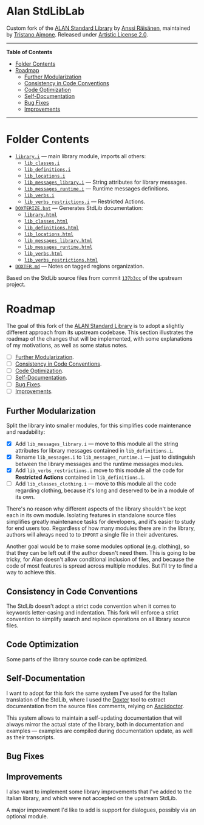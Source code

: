 # Alan StdLibLab

Custom fork of the [ALAN Standard Library] by [Anssi Räisänen], maintained by [Tristano Ajmone]. Released under [Artistic License 2.0].


-----

**Table of Contents**

<!-- MarkdownTOC autolink="true" bracket="round" autoanchor="false" lowercase="only_ascii" uri_encoding="true" levels="1,2,3" -->

- [Folder Contents](#folder-contents)
- [Roadmap](#roadmap)
    - [Further Modularization](#further-modularization)
    - [Consistency in Code Conventions](#consistency-in-code-conventions)
    - [Code Optimization](#code-optimization)
    - [Self-Documentation](#self-documentation)
    - [Bug Fixes](#bug-fixes)
    - [Improvements](#improvements)

<!-- /MarkdownTOC -->

-----

# Folder Contents

- [`library.i`](./library.i) — main library module, imports all others:
    + [`lib_classes.i`](./lib_classes.i)
    + [`lib_definitions.i`](./lib_definitions.i)
    + [`lib_locations.i`](./lib_locations.i)
    + [`lib_messages_library.i`](./lib_messages_library.i) — String attributes for library messages.
    + [`lib_messages_runtime.i`](./lib_messages_runtime.i) — Runtime messages definitions.
    + [`lib_verbs.i`](./lib_verbs.i)
    + [`lib_verbs_restrictions.i`](./lib_verbs_restrictions.i) — Restricted Actions.
- [`DOXTERIZE.bat`](./DOXTERIZE.bat) — Generates StdLib documentation:
    + [`library.html`](./library.html)
    + [`lib_classes.html`](./lib_classes.html)
    + [`lib_definitions.html`](./lib_definitions.html)
    + [`lib_locations.html`](./lib_locations.html)
    + [`lib_messages_library.html`](./lib_messages_library.html)
    + [`lib_messages_runtime.html`](./lib_messages_runtime.html)
    + [`lib_verbs.html`](./lib_verbs.html)
    + [`lib_verbs_restrictions.html`](./lib_verbs_restrictions.html)
- [`DOXTER.md`](./DOXTER.md) — Notes on tagged regions organization.


Based on the StdLib source files from commit [`137b3cc`][137b3cc] of the upstream project.

# Roadmap

The goal of this fork of the [ALAN Standard Library] is to adopt a slightly different approach from its upstream codebase. This section illustrates the roadmap of the changes that will be implemented, with some explanations of my motivations, as well as some status notes.

- [ ]  [Further Modularization].
- [ ]  [Consistency in Code Conventions].
- [ ]  [Code Optimization].
- [ ]  [Self-Documentation].
- [ ]  [Bug Fixes].
- [ ]  [Improvements].

## Further Modularization

Split the library into smaller modules, for this simplifies code maintenance and readability:

- [x] Add `lib_messages_library.i` — move to this module all the string attributes for library messages contained in `lib_definitions.i`.
- [x] Rename `lib_messages.i` to `lib_messages_runtime.i` — just to distinguish between the library messages and the runtime messages modules.
- [x] Add `lib_verbs_restrictions.i` move to this module all the code for __Restricted Actions__ contained in `lib_definitions.i`.
- [ ] Add `lib_classes_clothing.i` — move to this module all the code regarding clothing, because it's long and deserved to be in a module of its own.

There's no reason why different aspects of the library shouldn't be kept each in its own module. Isolating features in standalone source files simplifies greatly maintenance tasks for developers, and it's easier to study for end users too. Regardless of how many modules there are in the library, authors will always need to to `IMPORT` a single file in their adventures.


Another goal would be to make some modules optional (e.g. clothing), so that they can be left out if the author doesn't need them. This is going to be tricky, for Alan doesn't allow conditional inclusion of files, and because the code of most features is spread across multiple modules. But I'll try to find a way to achieve this.

## Consistency in Code Conventions

The StdLib doesn't adopt a strict code convention when it comes to keywords letter-casing and indentation. This fork will enforce a strict convention to simplify search and replace operations on all library source files.

## Code Optimization

Some parts of the library source code can be optimized.

## Self-Documentation

I want to adopt for this fork the same system I've used for the Italian translation of the StdLib, where I used the [Doxter] tool to extract documentation from the source files comments, relying on [Asciidoctor].

This system allows to maintain a self-updating documentation that will always mirror the actual state of the library, both in documentation and examples — examples are compiled during documentation update, as well as their transcripts.

## Bug Fixes


## Improvements

I also want to implement some library improvements that I've added to the Italian library, and which were not accepted on the upstream StdLib.

A major improvement I'd like to add is support for dialogues, possibly via an optional module.

<!-----------------------------------------------------------------------------
                               REFERENCE LINKS
------------------------------------------------------------------------------>


<!-- ALAN Links -->

[ALAN Standard Library]: https://github.com/AnssiR66/AlanStdLib/ "Visit the official repository of the ALAN Standard Library on GitHub"
[Artistic License 2.0]: https://opensource.org/licenses/Artistic-2.0

<!-- 3rd party tools -->

[Doxter]: https://github.com/tajmone/doxter "Visit Doxter repository on GitHub"
[Asciidoctor]: https://asciidoctor.org/ "Visit Asciidoctor website"

<!-- StdLib Commits & Issues -->

[137b3cc]: https://github.com/AnssiR66/AlanStdLib/commit/137b3ccdee33888e8879576d8e6c9dab31af37fe

<!-- people -->

[Anssi Räisänen]: https://github.com/AnssiR66 "View Anssi Räisänen's GitHub profile"
[Tristano Ajmone]: https://github.com/tajmone "View Tristano Ajmone's GitHub profile"

<!-- xrefs -->

[Further Modularization]: #further-modularization
[Consistency in Code Conventions]: #consistency-in-code-conventions
[Code Optimization]: #code-optimization
[Self-Documentation]: #Self-Documentation
[Bug Fixes]: #bug-fixes
[Improvements]: #improvements

<!-- EOF -->